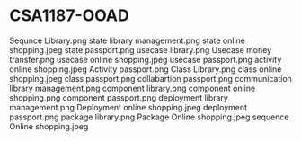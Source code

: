# CSA1187-OOAD
Sequnce Library.png
state library management.png
state online shopping.jpeg
state passport.png
usecase library.png
Usecase money transfer.png
usecase online shopping.jpeg
usecase passport.png
activity online shopping.jpeg
Activity passport.png
Class Library.png
class online shopping.jpeg
class passport.png
collabartion passport.png
communication library management.png
component library.png
component online shopping.png
component passport.png
deployment library management.png
Deployment online shopping.jpeg
deployment passport.png
package library.png
Package Online shopping.jpeg
sequence Online shopping.jpeg
